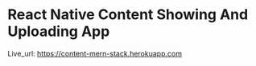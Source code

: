 # React Native Content Showing And Uploading App

Live_url: https://content-mern-stack.herokuapp.com
